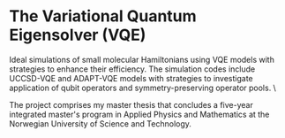 # The Variational Quantum Eigensolver (VQE)
Ideal simulations of small molecular Hamiltonians using VQE models with strategies to enhance their efficiency. The simulation codes include UCCSD-VQE and ADAPT-VQE models with strategies to investigate application of qubit operators and symmetry-preserving operator pools. \\

The project comprises my master thesis that concludes a five-year integrated master's program in Applied Physics and Mathematics at the Norwegian University of Science and Technology.
